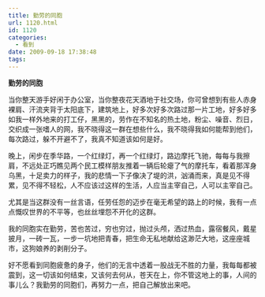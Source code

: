 ```yaml
---
title: 勤劳的同胞
url: 1120.html
id: 1120
categories:
  - 看到
date: 2009-09-18 17:38:48
tags:
---
```


**勤劳的同胞**

  
当你整天游手好闲于办公室，当你整夜花天酒地于社交场，你可曾想到有些人赤身裸肩、汗流夹背于太阳底下，建筑地上，好多次好多次路过那一片工地，好多好多如我一样外地来的打工仔，黑黑的，劳作在不知名的热土地，粉尘、噪音、烈日，交织成一张嗜人的网，我不晓得这一群在想些什么，我不晓得我如何能帮到他们，每次路过，躲不开避不了，我真不知道该如何是好。  
  
晚上，闲步在季华路，一个红绿灯，再一个红绿灯，路边摩托飞驰，每每与我擦肩，不远处正巧瞧见两个民工模样朋友推着一辆后轮瘪了气的摩托车，看着那浑身乌黑，十足卖力的样子，我的悲情一下子像决了堤的洪，汹涌而来，真是见不得累，见不得不轻松，人不应该过这样的生活，人应当主宰自己，人可以主宰自己。  
  
尤其是当这群没有一丝言语，任劳任怨的迈步在毫无希望的路上的时候，我有一点点慨叹世界的不平等，也丝丝埋怨不开化的这群。  
  
我的同胞实在勤劳，苦也苦过，穷也穷过，抛过头颅，洒过热血，露宿餐风，戴星披月，一砖一瓦，一步一坑地把青春，把生命无私地献给这渺茫大地，这座座城市，这狗娘养的剥削分子。  
  
好不愿看到同胞疲惫的身子，他们的无言中透着一股战无不胜的力量，我每每都被震到，这一切该如何结束，又该何去何从，苍天在上，你不管这地上的事，人间的事儿么？我勤劳的同胞们，再努力一点，把自己解放出来吧。